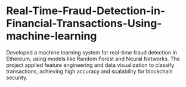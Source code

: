 # Real-Time-Fraud-Detection-in-Financial-Transactions-Using-machine-learning
 Developed a machine learning system for real-time fraud detection in Ethereum, using models like Random Forest and Neural Networks. The 
project applied feature engineering and data visualization to classify transactions, achieving high accuracy and scalability for blockchain security.
